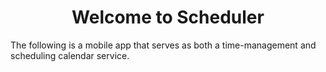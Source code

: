 <div align="center">
  
#  Welcome to Scheduler

</div>

  The following is a mobile app that serves as both a time-management and scheduling calendar service. 
